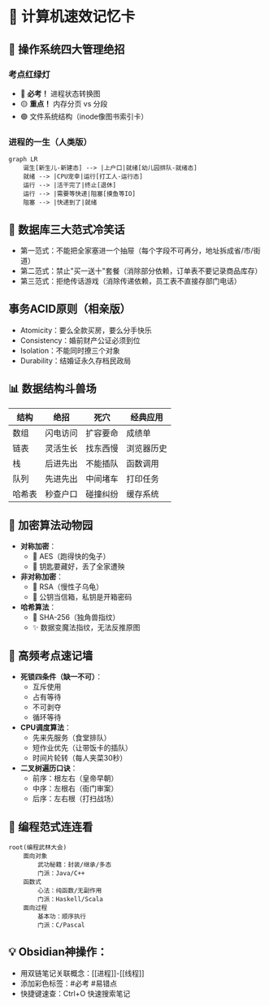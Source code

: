 # 🚀 计算机速效记忆卡

## 🌈 操作系统四大管理绝招

### 考点红绿灯
- 🔴 **必考！** 进程状态转换图  
- 🟡 **重点！** 内存分页 vs 分段  
- 🟢 文件系统结构（inode像图书索引卡）

### 进程的一生（人类版）
```mermaid
graph LR
    诞生[新生儿-新建态] --> |上户口|就绪[幼儿园排队-就绪态]
    就绪 --> |CPU宠幸|运行[打工人-运行态]
    运行 --> |活干完了|终止[退休]
    运行 --> |需要等快递|阻塞[摸鱼等IO]
    阻塞 --> |快递到了|就绪
```

## 🧮 数据库三大范式冷笑话
- 第一范式：不能把全家塞进一个抽屉（每个字段不可再分，地址拆成省/市/街道）
- 第二范式：禁止"买一送十"套餐（消除部分依赖，订单表不要记录商品库存）
- 第三范式：拒绝传话游戏（消除传递依赖，员工表不直接存部门电话）

## 事务ACID原则（相亲版）
- Atomicity：要么全款买房，要么分手快乐
- Consistency：婚前财产公证必须到位
- Isolation：不能同时撩三个对象
- Durability：结婚证永久存档民政局

## 📊 数据结构斗兽场
| 结构 | 绝招 | 死穴 | 经典应用 |
| ---- | ---- | ---- | ---- |
| 数组 | 闪电访问 | 扩容要命 | 成绩单 |
| 链表 | 灵活生长 | 找东西慢 | 浏览器历史 |
| 栈 | 后进先出 | 不能插队 | 函数调用 |
| 队列 | 先进先出 | 中间堵车 | 打印任务 |
| 哈希表 | 秒查户口 | 碰撞纠纷 | 缓存系统 |

## 🔐 加密算法动物园
- **对称加密**：
    - 🐇 AES（跑得快的兔子）
    - 🔑 钥匙要藏好，丢了全家遭殃
- **非对称加密**：
    - 🐢 RSA（慢性子乌龟）
    - 🔑 公钥当信箱，私钥是开箱密码
- **哈希算法**：
    - 🦄 SHA-256（独角兽指纹）
    - ✨ 数据变魔法指纹，无法反推原图

## 🚩 高频考点速记墙
- **死锁四条件（缺一不可）**：
    - 互斥使用
    - 占有等待
    - 不可剥夺
    - 循环等待
- **CPU调度算法**：
    - 先来先服务（食堂排队）
    - 短作业优先（让带饭卡的插队）
    - 时间片轮转（每人夹菜30秒）
- **二叉树遍历口诀**：
    - 前序：根左右（皇帝早朝）
    - 中序：左根右（衙门审案）
    - 后序：左右根（打扫战场）

## 🧩 编程范式连连看
```mindmap
root(编程武林大会)
    面向对象
        武功秘籍：封装/继承/多态
        门派：Java/C++
    函数式
        心法：纯函数/无副作用
        门派：Haskell/Scala
    面向过程
        基本功：顺序执行
        门派：C/Pascal
```

## 💡 Obsidian神操作：
- 用双链笔记关联概念：[[进程]]-[[线程]]
- 添加彩色标签：#必考 #易错点
- 快捷键速查：Ctrl+O 快速搜索笔记 